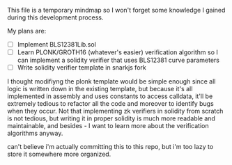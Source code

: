 This file is a temporary mindmap so I won't forget some knowledge I gained during this development process.

My plans are:
- [ ] Implement BLS12381Lib.sol
- [ ] Learn PLONK/GROTH16 (whatever's easier) verification algorithm so I can implement a solidity verifier that uses BLS12381 curve parameters
- [ ] Write solidity verifier template in snarkjs fork

I thought modifiyng the plonk template would be simple enough since all logic is written down in the existing template,
but because it's all implemented in assembly and uses constants to access calldata, it'll be extremely tedious to refactor all the code
and moreover to identify bugs when they occur.
Not that implementing zk verifiers in solidity from scratch is not tedious, but writing it in proper solidity is much more readable and maintainable, and besides - I want to learn more about the verification algorithms anyway.

can't believe i'm actually committing this to this repo, but i'm too lazy to store it somewhere more organized.

